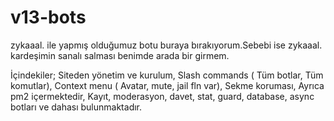 # v13-bots
zykaaal. ile yapmış olduğumuz botu buraya bırakıyorum.Sebebi ise zykaaal. kardeşimin sanalı salması benimde arada bir girmem.

İçindekiler; Siteden yönetim ve kurulum, Slash commands ( Tüm botlar, Tüm komutlar), Context menu ( Avatar, mute, jail fln var), Sekme koruması, Ayrıca pm2 içermektedir, Kayıt, moderasyon, davet, stat, guard, database, async botları ve dahası bulunmaktadır.


